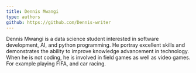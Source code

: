 ```yaml
---
title: Dennis Mwangi
type: authors
github: https://github.com/Dennis-writer
---
```

Dennis Mwangi is a data science student interested in software development, AI, and python programming. He portray excellent skills and demonstrates the ability to improve knowledge advancement in technology. When he is not coding, he is involved in field games as well as video games. For example playing FIFA, and car racing.

